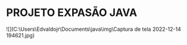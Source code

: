 # PROJETO EXPASÃO JAVA 



![](C:\Users\Edvaldojr\Documents\java\img\Captura de tela 2022-12-14 194621.jpg)
